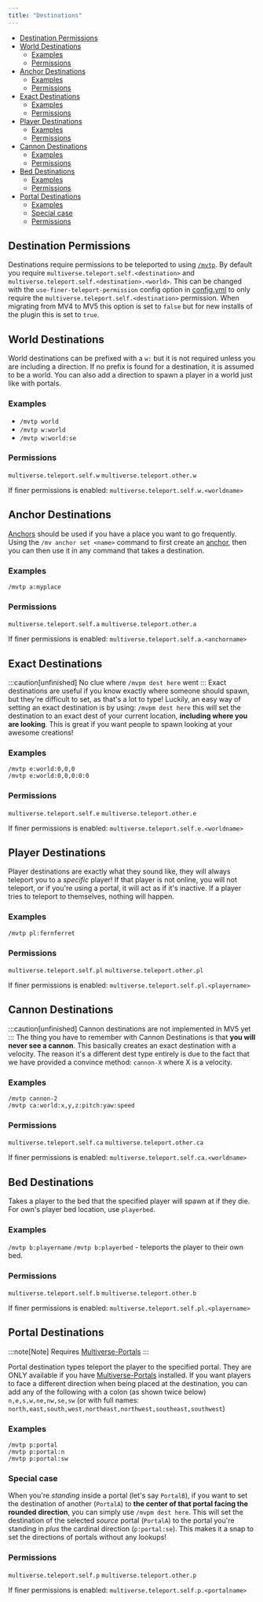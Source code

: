 ```yaml
---
title: "Destinations"
---
```


- [Destination Permissions](#destination-permissions)
- [World Destinations](#world-destinations)
  - [Examples](#examples)
  - [Permissions](#permissions)
- [Anchor Destinations](#anchor-destinations)
  - [Examples](#examples-1)
  - [Permissions](#permissions-1)
- [Exact Destinations](#exact-destinations)
  - [Examples](#examples-2)
  - [Permissions](#permissions-2)
- [Player Destinations](#player-destinations)
  - [Examples](#examples-3)
  - [Permissions](#permissions-3)
- [Cannon Destinations](#cannon-destinations)
  - [Examples](#examples-4)
  - [Permissions](#permissions-4)
- [Bed Destinations](#bed-destinations)
  - [Examples](#examples-5)
  - [Permissions](#permissions-5)
- [Portal Destinations](#portal-destinations)
  - [Examples](#examples-6)
  - [Special case](#special-case)
  - [Permissions](#permissions-6)

## Destination Permissions

Destinations require permissions to be teleported to using [`/mvtp`](/core/fundamentals/commands-usage/#Teleport-Command). By default you require `multiverse.teleport.self.<destination>` and `multiverse.teleport.self.<destination>.<world>`. This can be changed with the `use-finer-teleport-permission` config option in [config.yml](/core/reference/configuration-file/) to only require the `multiverse.teleport.self.<destination>` permission. When migrating from MV4 to MV5 this option is set to `false` but for new installs of the plugin this is set to `true`.

## World Destinations

World destinations can be prefixed with a `w:` but it is not required unless you are including a direction. If no prefix is found for a destination, it is assumed to be a world. You can also add a direction to spawn a player in a world just like with portals.

### Examples

- `/mvtp world`
- `/mvtp w:world`
- `/mvtp w:world:se`

### Permissions

`multiverse.teleport.self.w`
`multiverse.teleport.other.w`

If finer permissions is enabled: `multiverse.teleport.self.w.<worldname>`

## Anchor Destinations

[Anchors](/core/how-to/manage-anchors/) should be used if you have a place you want to go frequently. Using the `/mv anchor set <name>` command to first create an [anchor](/core/how-to/manage-anchors/), then you can then use it in any command that takes a destination.

### Examples

`/mvtp a:myplace`

### Permissions

`multiverse.teleport.self.a`
`multiverse.teleport.other.a`

If finer permissions is enabled: `multiverse.teleport.self.a.<anchorname>`

## Exact Destinations

:::caution[unfinished]
No clue where `/mvpm dest here` went
:::
Exact destinations are useful if you know exactly where someone should spawn, but they're difficult to set, as that's a lot to type! Luckily, an easy way of setting an exact destination is by using: `/mvpm dest here` this will set the destination to an exact dest of your current location, **including where you are looking**. This is great if you want people to spawn looking at your awesome creations!

### Examples

`/mvtp e:world:0,0,0`  
`/mvtp e:world:0,0,0:0:0`

### Permissions

`multiverse.teleport.self.e`
`multiverse.teleport.other.e`

If finer permissions is enabled: `multiverse.teleport.self.e.<worldname>`

## Player Destinations

Player destinations are exactly what they sound like, they will always teleport you to a _specific_ player! If that player is not online, you will not teleport, or if you're using a portal, it will act as if it's inactive. If a player tries to teleport to themselves, nothing will happen.

### Examples

`/mvtp pl:fernferret`

### Permissions

`multiverse.teleport.self.pl`
`multiverse.teleport.other.pl`

If finer permissions is enabled: `multiverse.teleport.self.pl.<playername>`

## Cannon Destinations

:::caution[unfinished]
Cannon destinations are not implemented in MV5 yet
:::
The thing you have to remember with Cannon Destinations is that **you will never see a cannon**. This basically creates an exact destination with a velocity. The reason it's a different dest type entirely is due to the fact that we have provided a convince method: `cannon-X` where X is a velocity.

### Examples

`/mvtp cannon-2`  
`/mvtp ca:world:x,y,z:pitch:yaw:speed`

### Permissions

`multiverse.teleport.self.ca`
`multiverse.teleport.other.ca`

If finer permissions is enabled: `multiverse.teleport.self.ca.<worldname>`

## Bed Destinations

Takes a player to the bed that the specified player will spawn at if they die. For own's player bed location, use `playerbed`.

### Examples

`/mvtp b:playername`
`/mvtp b:playerbed` - teleports the player to their own bed.

### Permissions

`multiverse.teleport.self.b`
`multiverse.teleport.other.b`

If finer permissions is enabled: `multiverse.teleport.self.pl.<playername>`

## Portal Destinations

:::note[Note]
Requires [Multiverse-Portals](/portals/fundamentals/installation)
:::

Portal destination types teleport the player to the specified portal. They are ONLY available if you have [Multiverse-Portals](/portals/fundamentals/installation) installed. If you want players to face a different direction when being placed at the destination, you can add any of the following with a colon (as shown twice below) `n,e,s,w,ne,nw,se,sw` (or with full names: `north,east,south,west,northeast,northwest,southeast,southwest`)

### Examples

`/mvtp p:portal`  
`/mvtp p:portal:n`  
`/mvtp p:portal:sw`

### Special case

When you're _standing_ inside a portal (let's say `PortalB`), if you want to set the destination of another (`PortalA`) to **the center of that portal facing the rounded direction**, you can simply use `/mvpm dest here`. This will set the destination of the selected _source_ portal (`PortalA`) to the portal you're standing in _plus_ the cardinal direction (`p:portal:se`). This makes it a snap to set the directions of portals without any lookups!

### Permissions

`multiverse.teleport.self.p`
`multiverse.teleport.other.p`

If finer permissions is enabled: `multiverse.teleport.self.p.<portalname>`
